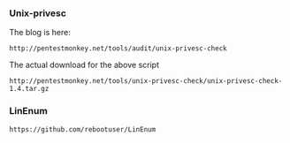 ### Unix-privesc
The blog is here:
```
http://pentestmonkey.net/tools/audit/unix-privesc-check
```
The actual download for the above script
```
http://pentestmonkey.net/tools/unix-privesc-check/unix-privesc-check-1.4.tar.gz
```

### LinEnum
```
https://github.com/rebootuser/LinEnum
```
